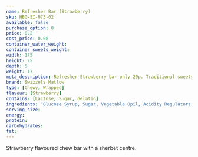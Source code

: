 ```yaml
---
name: Refresher Bar (Strawberry)
sku: HBG-SI-073-02
available: false
purchase_option: 0
price: 0.2
cost_price: 0.08
container_water_weight: 
container_sweets_weight: 
width: 175
height: 25
depth: 5
weight: 17
meta_description: Refresher Strawberry bar only 20p. Traditional sweets and more at Humbugs Confectionery Store. Specialists in satisfying your sweet tooth!
brand: Swizzels Matlow
type: [Chewy, Wrapped]
flavour: [Strawberry]
contains: [Lactose, Sugar, Gelatin]
ingredients: 'Glucose Syrup, Sugar, Vegetable Opil, Acidity Regulators (Tartaric Acid, Citric Acid), Gelatine, Stearic Acid, Modified Starch, Flavourings, Emulsifier (Glycerol Mono Stearate), Magnesium Stearate, Natural Colour'
serving_size: 
energy: 
protein: 
carbohydrates: 
fat: 
---
```

Strawberry flavoured chew bar with a sherbet centre.